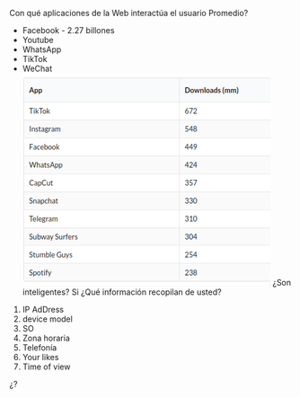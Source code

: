 Con qué aplicaciones de la Web interactúa el usuario Promedio?
- Facebook - 2.27 billones
- Youtube 
- WhatsApp
- TikTok
- WeChat
![los sitios más populares](./Images/Pasted%20image%2020230516121829.png)
¿Son inteligentes?
Si
¿Qué información recopilan de usted?
1. IP AdDress
2. device model
3. SO
4. Zona horaria
5. Telefonía
6. Your likes
7. Time of view

¿?

